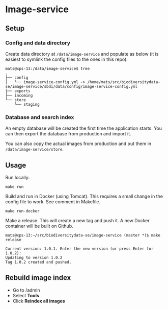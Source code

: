 # Image-service

## Setup

### Config and data directory
Create data directory at `/data/image-service` and populate as below (it is easiest to symlink the config files to the ones in this repo):
```
mats@xps-13:/data/image-service$ tree
.
├── config
│   └── image-service-config.yml -> /home/mats/src/biodiversitydata-se/image-service/sbdi/data/config/image-service-config.yml
├── exports
├── incoming
└── store
    └── staging
```

### Database and search index
An empty database will be created the first time the application starts. You can then export the database from production and import it.

You can also copy the actual images from production and put them in `/data/image-service/store`.

## Usage
Run locally:
```
make run
```

Build and run in Docker (using Tomcat). This requires a small change in the config file to work. See comment in Makefile.
```
make run-docker
```

Make a release. This will create a new tag and push it. A new Docker container will be built on Github.
```
mats@xps-13:~/src/biodiversitydata-se/image-service (master *)$ make release

Current version: 1.0.1. Enter the new version (or press Enter for 1.0.2): 
Updating to version 1.0.2
Tag 1.0.2 created and pushed.
```

## Rebuild image index

- Go to /admin
- Select **Tools**
- Click **Reindex all images**